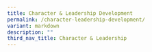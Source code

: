 ```yaml
---
title: Character & Leadership Development
permalink: /character-leadership-development/
variant: markdown
description: ""
third_nav_title: Character & Leadership
---
```

